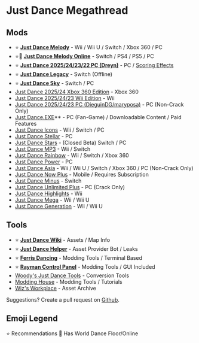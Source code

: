 # Just Dance Megathread

## Mods

* ⭐ **[Just Dance Melody](https://discord.gg/mitchy)** - Wii / Wii U / Switch / Xbox 360 / PC
* ⭐🛜 **[Just Dance Melody Online](https://discord.gg/mitchy)** - Switch / PS4 / PS5 / PC
* ⭐ **[Just Dance 2025/24/23/22 PC (Dreyn)](https://discord.gg/nqAjYsgxUM)** - PC / [Scoring Effects](https://discord.gg/7aycwaGVph)
* ⭐ **[Just Dance Legacy](https://discord.gg/swJUhPG6JT)** - Switch (Offline)
* ⭐ **[Just Dance Sky](https://discord.gg/VeNBwm32)** - Switch / PC
* [Just Dance 2025/24 Xbox 360 Edition](https://discord.gg/9SQqSQgWej) - Xbox 360
* [Just Dance 2025/24/23 Wii Edition](https://discord.gg/NJg2jdEast) - Wii
* [Just Dance 2025/24/23 PC (DieguinDG/maryposa)](https://discord.gg/F35fr4APNJ) - PC (Non-Crack Only)
* [Just Dance.EXE](https://discord.gg/2bTTNgtRBg)** - PC (Fan-Game) / Downloadable Content / Paid Features
* [Just Dance Icons](https://discord.gg/KDmHZA9naM) - Wii / Switch / PC
* [Just Dance Stellar](https://discord.gg/gwybFNQGTv) - PC
* [Just Dance Stars](https://discord.gg/5eS5dUS8) - (Closed Beta) Switch / PC
* [Just Dance MP3](https://discord.gg/q8um6WzT5t) - Wii / Switch
* [Just Dance Rainbow](https://discord.gg/9SQqSQgWej) - Wii / Switch / Xbox 360
* [Just Dance Power](https://discord.gg/e44Wpk4bg8) - PC
* [Just Dance Asia](https://discord.gg/mitchy) - Wii / Wii U / Switch / Xbox 360 / PC (Non-Crack Only)
* [Just Dance Now Plus](https://discord.gg/just-dance-now-plus-924976774285254727) - Mobile / Requires Subscription
* [Just Dance Minus](https://discord.gg/GQHcQFGNt9) - Switch
* [Just Dance Unlimited Plus](https://discord.gg/jd-unlimited-plus-838820235003822120) - PC (Crack Only)
* [Just Dance Highlights](https://discord.gg/dD9gAKCpx2) - Wii
* [Just Dance Mega](https://discord.gg/c7nzFdvUS2) - Wii / Wii U
* [Just Dance Generation](https://discord.gg/c7nzFdvUS2) - Wii / Wii U

## Tools

* ⭐ **[Just Dance Wiki](https://justdance.fandom.com/wiki/Home)** - Assets / Map Info
* ⭐ **[Just Dance Helper](https://discord.gg/just-dance-helper-jdh-800263354924531762)** - Asset Provider Bot / Leaks
* ⭐ **[Ferris Dancing](https://github.com/Kriskras99/ferris_dancing)** - Modding Tools / Terminal Based
* ⭐ **[Rayman Control Panel](https://github.com/RayCarrot/RayCarrot.RCP.Metro)** - Modding Tools / GUI Included
* [Woody's Just Dance Tools](https://github.com/WodsonKun/JustDanceTools) - Conversion Tools
* [Modding House](https://discord.gg/aBwTFZSDFd) - Modding Tools / Tutorials
* [Wiz's Workplace](https://discord.gg/gwybFNQGTv) - Asset Archive

Suggestions? Create a pull request on [Github](https://github.com/Numerosityy/jdmegathread).

## Emoji Legend
⭐ Recommendations
🛜 Has World Dance Floor/Online
